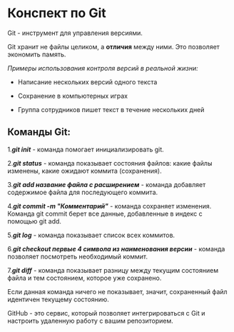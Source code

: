 # **Конспект по Git**

Git - инструмент для управления версиями. 

Git хранит не файлы целиком, а **отличия** между ними. Это позволяет экономить память. 

_Примеры использования контроля версий в реальной жизни:_

* Написание нескольких версий одного текста

* Сохранение в компьютерных играх

* Группа сотрудников пишет текст в течение нескольких дней

## Команды Git:

1._**git init**_ - команда помогает инициализировать git.

2._**git status**_ - команда показывает состояния файлов: какие файлы изменены, какие ожидают коммита (сохранения).

3._**git add название файла с расширением**_ - команда добавляет содержимое файла для последующего коммита. 

4._**git commit -m "Комментарий"**_ - команда сохраняет изменения. Команда git commit берет все данные, добавленные в индекс с помощью git add. 

5._**git log**_ - команда показывает список всех коммитов. 

6._**git checkout первые 4 символа из наименования версии**_ - команда позволяет посмотреть необходимый коммит. 

7._**git diff**_ - команда показывает разницу между текущим состоянием файла и тем состоянием, которое уже сохранено.

Если данная команда ничего не показывает, значит, сохраненный файл идентичен текущему состоянию. 

GitHub - это сервис, который позволяет интегрироваться с Git и настроить удаленную работу с вашим репозиторием. 


